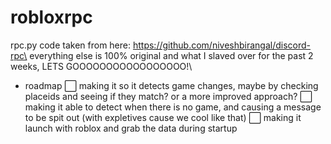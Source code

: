 # robloxrpc
rpc.py code taken from here: https://github.com/niveshbirangal/discord-rpc\
everything else is 100% original and what I slaved over for the past 2 weeks, LETS GOOOOOOOOOOOOOOOOO!\

- roadmap
⬜ making it so it detects game changes, maybe by checking placeids and seeing if they match? or a more improved approach?
⬜ making it able to detect when there is no game, and causing a message to be spit out (with expletives cause we cool like that)
⬜ making it launch with roblox and grab the data during startup
